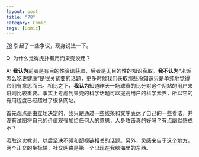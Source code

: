 ```yaml
---
layout: post
title: "78"
category: Comic
tags: [Comic]
---
```


[78](http://dreamsome.org/1078) 引起了一些争议，现身说法一下。


Q: 为什么觉得虎扑有用而果壳没用？

A: **我认为**前者是有目的性资讯获取，后者是无目的性的知识获取。**我不认为**“米饭怎么吃更健康”是很关紧要的话题，更多时候我们获取那些冷知识只是单纯地觉得它们有意思而已。相比之下，**我认为**知道昨天一场球赛的比分对这个网站的用户来讲则比较重要。事实上考虑到果壳的科学话题可以提高用户的科学素养，所以它的有用程度已经超过了很多网站。


首先观点是由立场决定的，我只是通过一些线条和文字表达了自己的一些看法，并没有试图将自己的价值观强加给任何人的意思，人身攻击真的好吗？有点幽默感成不？

吸取这次教训，以后坚决不碰和鄙视链相关的话题。另外，灵感来自于[这个地方](https://xkcd.com/388/)，两个正交的坐标轴，社交网络是第一个出现在我脑海里的东西。

